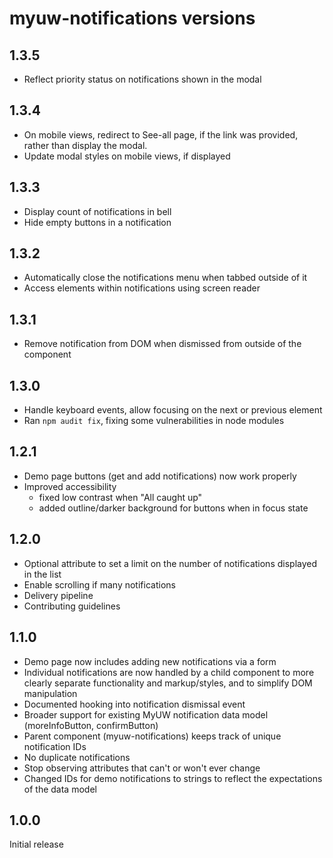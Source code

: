 # myuw-notifications versions

## 1.3.5

+ Reflect priority status on notifications shown in the modal

## 1.3.4

+ On mobile views, redirect to See-all page, if the link was provided, rather than display the modal.
+ Update modal styles on mobile views, if displayed

## 1.3.3

+ Display count of notifications in bell
+ Hide empty buttons in a notification

## 1.3.2

+ Automatically close the notifications menu when tabbed outside of it
+ Access elements within notifications using screen reader

## 1.3.1

+ Remove notification from DOM when dismissed from outside of the component

## 1.3.0

+ Handle keyboard events, allow focusing on the next or previous element
+ Ran `npm audit fix`, fixing some vulnerabilities in node modules

## 1.2.1

+ Demo page buttons (get and add notifications) now work properly
+ Improved accessibility
  + fixed low contrast when "All caught up"
  + added outline/darker background for buttons when in focus state

## 1.2.0

+ Optional attribute to set a limit on the number of notifications displayed in the list
+ Enable scrolling if many notifications
+ Delivery pipeline
+ Contributing guidelines

## 1.1.0

+ Demo page now includes adding new notifications via a form
+ Individual notifications are now handled by a child component
  to more clearly separate functionality and markup/styles,
  and to simplify DOM manipulation
+ Documented hooking into notification dismissal event
+ Broader support for existing MyUW notification data model (moreInfoButton, confirmButton)
+ Parent component (myuw-notifications) keeps track of unique notification IDs
+ No duplicate notifications
+ Stop observing attributes that can't or won't ever change
+ Changed IDs for demo notifications to strings to reflect the expectations of the data model

## 1.0.0

Initial release
